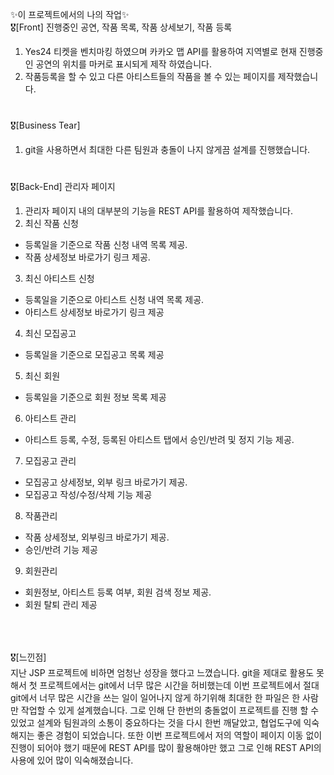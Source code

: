 ✨이 프로젝트에서의 나의 작업✨ <br>
🎖[Front] 진행중인 공연, 작품 목록, 작품 상세보기, 작품 등록
1. Yes24 티켓을 벤치마킹 하였으며 카카오 맵 API를 활용하여 지역별로 현재 진행중인 공연의 위치를 마커로 표시되게 제작 하였습니다. <br>
2. 작품등록을 할 수 있고 다른 아티스트들의 작품을 볼 수 있는 페이지를 제작했습니다. 
#
🎖[Business Tear]
1. git을 사용하면서 최대한 다른 팀원과 충돌이 나지 않게끔 설계를 진행했습니다.
#
🎖[Back-End] 관리자 페이지
1. 관리자 페이지 내의 대부분의 기능을 REST API를 활용하여 제작했습니다.
2. 최신 작품 신청
 - 등록일을 기준으로 작품 신청 내역 목록 제공.
 - 작품 상세정보 바로가기 링크 제공.
3. 최신 아티스트 신청
 - 등록일을 기준으로 아티스트 신청 내역 목록 제공.
 - 아티스트 상세정보 바로가기 링크 제공
4. 최신 모집공고
 - 등록일을 기준으로 모집공고 목록 제공
5. 최신 회원
 - 등록일을 기준으로 회원 정보 목록 제공
6. 아티스트 관리
 - 아티스트 등록, 수정, 등록된 아티스트 탭에서 승인/반려 및 정지 기능 제공.
7. 모집공고 관리
 - 모집공고 상세정보, 외부 링크 바로가기 제공.
 - 모집공고 작성/수정/삭제 기능 제공
8. 작품관리
 - 작품 상세정보, 외부링크 바로가기 제공.
 - 승인/반려 기능 제공
9. 회원관리
 - 회원정보, 아티스트 등록 여부, 회원 검색 정보 제공.
 - 회원 탈퇴 관리 제공
 ##
 <br><br>
 🎖[느낀점] <br>
 지난 JSP 프로젝트에 비하면 엄청난 성장을 했다고 느꼈습니다. git을 제대로 활용도 못해서 첫 프로젝트에서는 git에서 너무 많은 시간을 허비했는데
 이번 프로젝트에서 절대 git에서 너무 많은 시간을 쓰는 일이 일어나지 않게 하기위해 최대한 한 파일은 한 사람만 작업할 수 있게 설계했습니다.
 그로 인해 단 한번의 충돌없이 프로젝트를 진행 할 수 있었고 설계와 팀원과의 소통이 중요하다는 것을 다시 한번 깨달았고, 협업도구에 익숙해지는 좋은 경험이 되었습니다.
 또한 이번 프로젝트에서 저의 역할이 페이지 이동 없이 진행이 되어야 했기 때문에 REST API를 많이 활용해야만 했고 그로 인해 REST API의 사용에 있어 많이 익숙해졌습니다.

